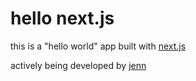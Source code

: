 # hello next.js

this is a "hello world" app built with [next.js](https://github.com/zeit/next.js)

actively being developed by [jenn](https://jennmoney.biz)